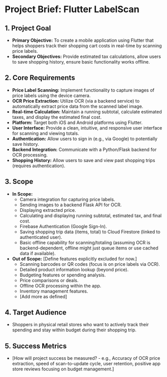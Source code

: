 # Project Brief: Flutter LabelScan

## 1. Project Goal

* **Primary Objective:** To create a mobile application using Flutter that helps shoppers track their shopping cart costs in real-time by scanning price labels.
* **Secondary Objectives:** Provide estimated tax calculations, allow users to save shopping history, ensure basic functionality works offline.

## 2. Core Requirements

*   **Price Label Scanning:** Implement functionality to capture images of price labels using the device camera.
*   **OCR Price Extraction:** Utilize OCR (via a backend service) to automatically extract price data from the scanned label image.
*   **Real-time Calculation:** Maintain a running subtotal, calculate estimated taxes, and display the estimated final cost.
*   **Platform:** Target both iOS and Android platforms using Flutter.
*   **User Interface:** Provide a clean, intuitive, and responsive user interface for scanning and viewing totals.
*   **Authentication:** Allow users to sign in (e.g., via Google) to potentially save history.
*   **Backend Integration:** Communicate with a Python/Flask backend for OCR processing.
*   **Shopping History:** Allow users to save and view past shopping trips (requires authentication).

## 3. Scope

*   **In Scope:**
    *   Camera integration for capturing price labels.
    *   Sending images to a backend Flask API for OCR.
    *   Displaying extracted price.
    *   Calculating and displaying running subtotal, estimated tax, and final cost.
    *   Firebase Authentication (Google Sign-In).
    *   Saving shopping trip data (items, total) to Cloud Firestore (linked to authenticated user).
    *   Basic offline capability for scanning/totaling (assuming OCR is backend-dependent, offline might just queue items or use cached data if available).
*   **Out of Scope:** [Define features explicitly excluded for now.]
    *   Scanning barcodes or QR codes (focus is on price labels via OCR).
    *   Detailed product information lookup (beyond price).
    *   Budgeting features or spending analysis.
    *   Price comparisons or deals.
    *   Offline OCR processing within the app.
    *   Inventory management features.
    *   [Add more as defined]

## 4. Target Audience

*   Shoppers in physical retail stores who want to actively track their spending and stay within budget during their shopping trip.

## 5. Success Metrics

*   [How will project success be measured? - e.g., Accuracy of OCR price extraction, speed of scan-to-update cycle, user retention, positive app store reviews focusing on budget management.]
